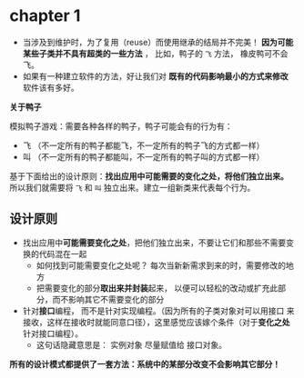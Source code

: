 # chapter 1



* 当涉及到维护时，为了复用（reuse）而使用继承的结局并不完美！ **因为可能某些子类并不具有超类的一些方法** ， 比如，鸭子的 `飞` 方法， 橡皮鸭可不会飞。
* 如果有一种建立软件的方法，好让我们对 **既有的代码影响最小的方式来修改** 软件该有多好。



**关于鸭子**

模拟鸭子游戏：需要各种各样的鸭子，鸭子可能会有的行为有：

* 飞 （不一定所有的鸭子都能飞，不一定所有的鸭子飞的方式都一样）
* 叫 （不一定所有的鸭子都能叫，不一定所有的鸭子叫的方式都一样）

基于下面给出的设计原则：**找出应用中可能需要的变化之处，将他们独立出来。** 所以我们就需要将 `飞` 和 `叫` 独立出来。建立一组新类来代表每个行为。



## 设计原则

* 找出应用中**可能需要变化之处**，把他们独立出来，不要让它们和那些不需要变换的代码混在一起
  * 如何找到可能需要变化之处呢？ 每次当新新需求到来的时，需要修改的地方
  * 把需要变化的部分**取出来并封装**起来， 以便可以轻松的改动或扩充此部分，而不影响其它不需要变化的部分
* 针对**接口**编程， 而不是针对实现编程。（因为所有的子类对象对可以用接口 来接收，这样在接收时就能同意口径），这里感觉应该嫁个条件（对于**变化之处** 针对接口编程）。
  * 这句话隐藏意思是： 实例对象 尽量赋值给 接口对象。



**所有的设计模式都提供了一套方法：系统中的某部分改变不会影响其它部分！**

